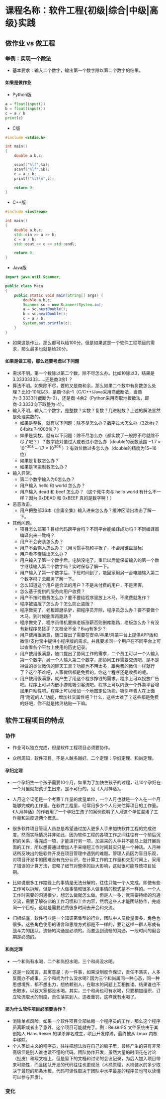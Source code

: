 # 课程名称：软件工程{初级|综合|中级|高级}实践

## 做作业 vs 做工程

### 举例：实现一个除法

- 基本要求：输入二个数字，输出第一个数字除以第二个数字的结果。

#### 如果是做作业

- Python版

```python
a = float(input())
b = float(input())
c = a / b
print(c)
```

- C版

```c
#include <stdio.h>

int main()
{
    double a,b,c;

    scanf("%lf",&a);
    scanf("%lf",&b);
    c = a / b;
    printf("%lf\n",c);

    return 0;
}

```

- C++版

```c++
#include <iostream>

int main()
{
    double a,b,c;
    std::cin >> a >> b;
    c = a / b;
    std::cout << c << std::endl;

    return 0;
}
```

- Java版

```java
import java.util.Scanner;

public class Main
{
	public static void main(String[] args) {
        double a,b,c;
        Scanner sc = new Scanner(System.in);
        a = sc.nextDouble();
        b = sc.nextDouble();
        c = a / b;
		System.out.println(c);
	}
}

```

- 如果这是作业，那么都可以给100分。但是如果这是一个软件工程项目的需求，那么最多也就是给20分。

#### 如果是做工程，那么还要考虑以下问题

- 需求不明。第一个数除以第二个数，除不尽怎么办。比如10除以3，结果是3.33333333……还是商3余1 ？
- 算法不明。如果除不尽，要的又是商和余，那么如果二个数中有负数怎么处理？比如-10除以3，是商-3余-1（C/C++/Java采用商截断法，当商为-3.3333时截断为-3），还是商-4余2（Python采用商取地板数法，即商-3.3333向下取整为-4）。
- 输入不明。输入二个数字，是整数？实数？复数？几进制数？上述的解法显然是处理实数的。
  - 如果是整数，就有以下问题：除不尽怎么办？数字过大怎么办（32bits？64bits？4000位？）
  - 如果是实数，就有以下问题：除不尽怎么办（都实数了一般除不尽就除不尽了吧？）？数字绝对值过大或者过小怎么办（double的表数范围 $-1.7 \times 10^{-308}$ ~ $1.7 \times 10^{308}$ ）? 有效位数过多怎么办（double的精度为15~16位）
  - 如果是复数怎么办？
  - 如果是16进制数怎么办？
- 输入异常。
  - 第二个数字输入为0怎么办？
  - 用户输入 hello 和 world 怎么办？
  - 用户输入 dead 和 beef 怎么办？（这个死牛肉与 hello world 有什么不一样？因为 0xDEAD 和 0xBEEF 真的是数字啊！）
- 恶意攻击。
  - 用户把整部36本《金庸全集》输入进来怎么办？缓冲区溢出攻击了解一下。
- 其他问题。
  - 项目怎么部署？目标代码跨平台吗？不同平台能编译成功吗？不同编译器编译出来一致吗？
  - 用户不会安装怎么办？
  - 用户不会输入怎么办？（用习惯手机和平板了，不会用键盘鼠标）
  - 用户看不懂输出怎么办？
  - 用户输入了第一个数字后，电脑没电了，重启以后能保留输入的第一个数字继续输入第二个数字吗？实时保存了解一下。
  - 用户输入了第一个数字后，下班时间到了，能回家用另一台电脑输入第二个数字吗？云服务了解一下。
  - 怎么知道这个用户是合法的用户？不是未付费的用户，不是黑客。
  - 怎么基于提供的服务向用户收费？
  - 用户不按时缴费怎么办？要不要给程序里放上木马，不缴费就发作？
  - 程序被盗版了怎么办？怎么防止盗版？
  - 程序做完了，老板卸磨杀驴，把程序员开除，程序员怎么办？要不要做个木马，到时候删库再跑路？
  - 程序做完了，程序员借机要挟老板涨薪否则删库跑路，老板怎么办？有没有新程序员接手？文档全不全？Bug有多少？
  - 用户使用很满意，随口提出了需要在安卓/苹果/鸿蒙平台上提供APP版和微信/支付宝中提供小程序版的需求。并且要求同一个用户在不同平台上可以查看各个平台上使用的历史记录。
  - 用户使用很满意，随口提出了协同工作的需求，二个员工可以一个人输入第一个数字，另一个人输入第二个数字，那协同工作需要交流吧，是不是得做的类似微信的聊天工具？功能也不用太多，跟免费的微信一样就行了？这个不难吧，人家微信都是免费的，你这个程序还是收费的呢。
  - 用户使用很满意，就产生了用这个程序挣钱的需求。程序上可以投放广告吧。程序上可以内嵌小游戏吸引客流吧。程序上可以内嵌一个外卖平台增加用户粘性吧。程序上可以增加一个地图定位功能，吸引年青人在上面用“附近的人”功能，增加社交属性吧？什么，这些太难了？这些都是免费的好吧，你不就是拷贝粘贴一下嘛。

## 软件工程项目的特点

### 协作

- 作业可以独立完成，但是软件工程项目必须要协作。

- 众所周知，软件项目，不是人越多越好。二个定理：孕妇定理、和尚定理。

#### 孕妇定理

- 一个孕妇生一个孩子需要10个月，如果为了加快生孩子的过程，让10个孕妇在一个月里就把孩子生出来，是不可行的。见《人月神话》。

- 人月这个词组是一个考察工作量的度量单位，一个人月也就是一个人在一个月能够完成的工作量。在软件工程里，经常用多少个人月来估算项目的工作量。《人月神话》的作者用了一个孕妇生孩子的案例说明了人月这个单位混淆了工作量和进度这两个概念。

- 很多软件项目管理人员总是希望通过加入更多人手来加快软件工程的完成进度。然而实际情况并非如此，因为软件工程的各项工作之间往往有一个前后沉积的关系，得完成一项，才能进行另一项，加进来的人手并不能马上就开展后面的工作，所以想要通过增加人手来缩短工作时间其实只是一个神话。人月神话所反映出的是软件开发在项目管理中遇到的难题。管理人员因为盲目乐观，对项目开发中的困难没有充分认识，在计算工作的工作量和交互时间上，采用了错误的计算方法，忽略了细节对整体的巨大影响，这就很可能导致项目延期。

- 比如说很多工作路径上的事情是无法分解的，往往只能一个人完成，即使有些工作可以拆解，但是一个人做事情和很多人做事情的模式是不一样的。一个人工作时需要的沟通很少，想怎么做就怎么做。但是人一多，就需要持续的沟通交流，需要了解彼此的工作习惯和工作内容，然后这些人才能团结协作，完成同一个目标。这就是需要花费很多时间去开会和交流。

- 归根结底，软件行业是一个知识密集型的行业，团队中人员数量很多，角色也很多。这些角色使用的语言和思维方式都是不一样的，要让这样一群人形成有战斗力的团队，流畅的沟通是必须的。而要达到流畅的沟通，一段时间的磨合期是必须的。

#### 和尚定理

- 一个和尚有水喝，二个和尚担水喝，三个和尚没水喝。

- 这是一段寓言，其寓意是：办一件事，如果没制度作保证，责任不落实，人多反而办不成事。三个和尚为什么没水喝? 因为三个和尚属同一种心态，同一种思想境界，都不想出力，想依赖别人，在取水的问题上互相推诿。结果谁也不去取水，以致大家都没水喝。其实，三个和尚也可有水喝，只要稍加组织，订立轮流取水的制度，责任落实到人，违者重罚，这样就有水喝了。

#### 那为什么软件项目必须要协作？

- 消除单点风险。如果一个软件项目全部依赖一个程序员的工作，那么这个程序员离职或者出了意外，这个项目可能就完了。例：ReiserFS 文件系统由于其创始人 Hans Reiser 的谋杀罪名成立，项目开发停滞，最终被从 Linux 内核中移除。
- 个人英雄主义的程序员，往往把想法放在自己的脑子里，最终产生的只有非常高级但是别人谁也读不懂的代码。团队协作开发，虽然大量的时间花在讨论（扯皮）和写文档上，但是留下的文档和讨论的会议记录，为后人加入项目带来可能性，而且团队开发的代码往往也更规范（木桶原理，木桶装水的多少取决于最短的那条木板。代码可读性取决于团队中水平最差的程序员也可以读懂可以参与开发）。

### 变化
